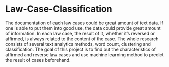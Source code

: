 # Law-Case-Classification

The documentation of each law cases could be great amount of text data. If one is able to put them into good use, the data could provide great amount of information. In each law case, the result of it, whether it’s reversed or affirmed, is always related to the content of the case. The whole research consists of several text analytics methods, word count, clustering and classification. The goal of this project is to find out the characteristics of affirmed and reverse law cases and use machine learning method to predict the result of cases beforehand.

